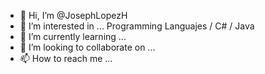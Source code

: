 - 👋 Hi, I’m @JosephLopezH
- 👀 I’m interested in ... Programming Languajes / C# / Java
- 🌱 I’m currently learning ...
- 💞️ I’m looking to collaborate on ...
- 📫 How to reach me ...

<!---
JosephLopezH/JosephLopezH is a ✨ special ✨ repository because its `README.md` (this file) appears on your GitHub profile.
You can click the Preview link to take a look at your changes.
--->
